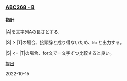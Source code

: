 ### [ABC268 - B](https://atcoder.jp/contests/abc268/tasks/abc268_b)

#### 指針
|A|を文字列Aの長さとする.

|S| > |T|の場合、接頭辞と成り得ないため、```No``` と出力する。

|S| <= |T|の場合、for文で一文字ずつ比較すると良い。

[提出](https://atcoder.jp/contests/abc268/submissions/35687159)

2022-10-15
            